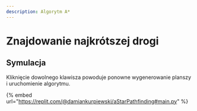 ```yaml
---
description: Algorytm A*
---
```


# Znajdowanie najkrótszej drogi

## Symulacja

Kliknięcie dowolnego klawisza powoduje ponowne wygenerowanie planszy i uruchomienie algorytmu.

{% embed url="https://replit.com/@damiankurpiewski/aStarPathfinding#main.py" %}

